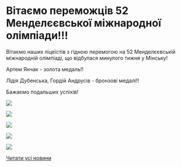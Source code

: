 # Вітаємо переможців 52 Менделєєвської міжнародної олімпіади!!!

Вітаємо наших ліцеїстів з гідною перемогою на 52 Менделєєвській міжнародній олімпіаді, що відбулася минулого тижня у Мінську!

Артем Янчак - золота медаль!!

Лідія Дубенська, Гордій Андрусів - бронзові медалі!!

Бажаємо подальших успіхів!

![](/images/blog/вітаємо-переможців-52-менделєєвської-міжнародної/fb_img_1525112673757.jpg)

![](/images/blog/вітаємо-переможців-52-менделєєвської-міжнародної/fb_img_1525110821547.jpg)

![](/images/blog/вітаємо-переможців-52-менделєєвської-міжнародної/fb_img_1525112528231.jpg)

![](/images/blog/вітаємо-переможців-52-менделєєвської-міжнародної/img_20180429_141951_420.jpg)

![](/images/blog/вітаємо-переможців-52-менделєєвської-міжнародної/fb_img_1525113296052.jpg)

[Читати усі новини](/news)
